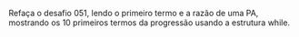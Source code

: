 Refaça o desafio 051, lendo o primeiro termo e a razão de uma PA, mostrando os 10
primeiros termos da progressão usando a estrutura while.